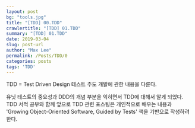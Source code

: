 ```yaml
---
layout: post
bg: "tools.jpg"
title: "[TDD] 00.TDD"
crawlertitle: "[TDD] 01.TDD"
summary: "[TDD] 01.TDD"
date: 2019-03-04
slug: post-url
author: "Max Lee"
permalink: /Posts/TDD/0
categories: posts
tags: 'TDD'
---
```


TDD = Test Driven Design
테스트 주도 개발에 관한 내용을 다룬다. 

유닛 테스트의 중요성과 DDD의 개념 부분을 익히면서 TDD에 대해서 알게 되었다. 
TDD 서적 공부와 함께 앞으로 TDD 관련 포스팅은 개인적으로 배우는 내용과 'Growing Object-Oriented Software, Guided by Tests' 책을 기반으로 작성하려 한다.
